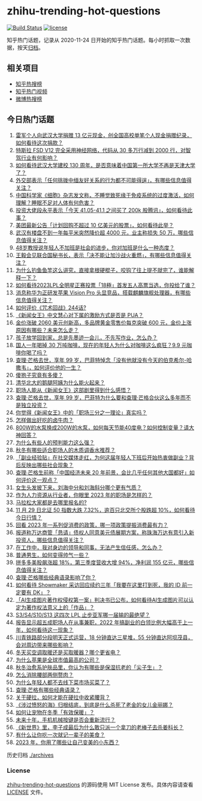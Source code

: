 # zhihu-trending-hot-questions

[![Build Status](https://github.com/justjavac/zhihu-trending-hot-questions/workflows/ci/badge.svg?branch=master)](https://github.com/justjavac/zhihu-trending-hot-questions/actions)
[![license](https://img.shields.io/github/license/justjavac/zhihu-trending-hot-questions)](https://github.com/justjavac/zhihu-trending-hot-questions/blob/master/LICENSE)

知乎热门话题，记录从 2020-11-24
日开始的知乎热门话题。每小时抓取一次数据，按天[归档](./archives)。

## 相关项目

- [知乎热搜榜](https://github.com/justjavac/zhihu-trending-top-search)
- [知乎热门视频](https://github.com/justjavac/zhihu-trending-hot-video)
- [微博热搜榜](https://github.com/justjavac/weibo-trending-hot-search)

## 今日热门话题

<!-- BEGIN -->
<!-- 最后更新时间 Thu Nov 30 2023 03:01:28 GMT+0800 (China Standard Time) -->

1. [雷军个人向武汉大学捐赠 13 亿元现金，创全国高校单笔个人现金捐赠纪录，如何看待这次捐款？](https://www.zhihu.com/question/632414115)
1. [特斯拉 FSD V12 完全采用神经网络，代码从 30 多万行减到 2000 行，对智驾行业有何影响？](https://www.zhihu.com/question/632298208)
1. [如何看待武汉大学建校 130 周年，是否意味着中国第一所大学不再是天津大学了？](https://www.zhihu.com/question/632289944)
1. [外交部表示「任何挑拨中缅友好关系的行为都不可能得逞」，有哪些信息值得关注？](https://www.zhihu.com/question/632476513)
1. [中国科学家《细胞》杂志发文称，不睡觉致死缘于免疫系统的过度激活，如何理解？睡眠不足对人体有何危害？](https://www.zhihu.com/question/632495197)
1. [投资大佬段永平表示「今天 41.05-41.1 之间买了 200k 股腾讯」，如何看待此事？](https://www.zhihu.com/question/632457440)
1. [美团最新公告「计划回购不超过 10 亿美元的股票」，如何看待此举？](https://www.zhihu.com/question/632407645)
1. [武汉有楼盘不到一年每平米突然降价超 4000 元，业主称损失 50 万，哪些信息值得关注？](https://www.zhihu.com/question/632532833)
1. [48岁教授说年轻人不加班是社会的进步，你对加班是什么一种态度？](https://www.zhihu.com/question/632250477)
1. [王毅会见联合国秘书长，表示「决不能让加沙战火重燃」，有哪些信息值得关注？](https://www.zhihu.com/question/632433196)
1. [为什么钓鱼鱼竿这么讲究，直接拿根硬棍子，咬钩了往上提不就完了，谁能解释一下？](https://www.zhihu.com/question/423533446)
1. [如何看待2023LPL全明星正赛投票「18極」首发五人高票当选，你投给了谁？](https://www.zhihu.com/question/632409764)
1. [消息称华为正研发苹果 Vision Pro 头显竞品，搭载麒麟旗舰处理器，有哪些信息值得关注？](https://www.zhihu.com/question/632421927)
1. [如何评价《咒术回战》244话?](https://www.zhihu.com/question/632477506)
1. [《新闻女王》中文慧心对下属的激励方式是否是 PUA？](https://www.zhihu.com/question/630917077)
1. [金价涨破 2060 美元创新高，多品牌黄金零售价每克突破 600 元，金价上涨原因有哪些？未来怎么走？](https://www.zhihu.com/question/632415792)
1. [孩子放学回到家，总是先墨迹一会儿，不先写作业，怎么办？](https://www.zhihu.com/question/631429279)
1. [国人一年喝掉 30 万吨咖啡，现在的年轻人为什么对咖啡这么疯狂？9.9 元咖啡你喝了吗？](https://www.zhihu.com/question/632070791)
1. [查理·芒格去世，享年 99 岁，巴菲特悼念「没有他就没有今天的伯克希尔-哈撒韦」，如何评价他的一生？](https://www.zhihu.com/question/632385991)
1. [傻狍子究竟有多傻？](https://www.zhihu.com/question/22329796)
1. [清华北大的鹅腿阿姨为什么能火起来？](https://www.zhihu.com/question/631983014)
1. [职场人能从《新闻女王》这部剧里得到什么感悟？](https://www.zhihu.com/question/631669172)
1. [查理·芒格去世，享年 99 岁，巴菲特为什么要和查理·芒格合伙这么多年而不是独立投资？](https://www.zhihu.com/question/632406602)
1. [你觉得《新闻女王》中的「职场三分之一理论」真实吗？](https://www.zhihu.com/question/631659213)
1. [怎样做出好吃的卤牛肉？](https://www.zhihu.com/question/32165418)
1. [800W的水泵换成200W的水泵，如何每天节能40度电？如何控制变量？请大神回答？](https://www.zhihu.com/question/631652642)
1. [为什么有些人的预判能力这么强？](https://www.zhihu.com/question/631815884)
1. [秋冬有哪些适合职场人的木质调香水推荐？](https://www.zhihu.com/question/622957416)
1. [「副业经验贴」在社交媒体走红，为何这届年轻人下班后开始热衷做副业？背后反映出哪些社会现象？](https://www.zhihu.com/question/632431364)
1. [查理∙芒格生前称「中国经济未来 20 年前景，会比几乎任何其他大国都好」如何评价这一观点？](https://www.zhihu.com/question/632406653)
1. [女生头发披下来，刘海中分和刘海斜分哪个更有气质？](https://www.zhihu.com/question/630840519)
1. [作为人力资源从行业者，你眼里 2023 年的职场是怎样的？](https://www.zhihu.com/question/630269726)
1. [马拉松大家都是去哪里报名的?](https://www.zhihu.com/question/630515900)
1. [11 月 29 日北证 50 指数大跌 7.32%，逾百只北交所个股跌超 10%，如何看待今日行情？](https://www.zhihu.com/question/632415691)
1. [回看 2023 年一系列促消费的政策，哪一项政策提振消费最有力？](https://www.zhihu.com/question/630156470)
1. [报道称万达商管「恳请」债权人同意美元债展期方案，称珠海万达有意引入新投资人，哪些信息值得关注？](https://www.zhihu.com/question/632306180)
1. [在工作中，我对身边的领导和同事，无法产生信任感，怎么办？](https://www.zhihu.com/question/631087703)
1. [普通男生，如何变得帅气一些？](https://www.zhihu.com/question/630680556)
1. [拼多多美股飙涨超 18%，第三季度营收大增 94%，净利润 155 亿元，哪些信息值得关注？](https://www.zhihu.com/question/632407656)
1. [查理·芒格哪些经典语录影响了你？](https://www.zhihu.com/question/632420151)
1. [如何看待 Showmaker 采访回应续约三年「我要在这里打到死，我的 ID 前一定要有 DK」？](https://www.zhihu.com/question/632068852)
1. [「AI生成图片著作权侵权第一案」判决书已公布，如何看待AI生成图片可以认定为著作权法意义上的「作品」？](https://www.zhihu.com/question/632425052)
1. [S3/S4/S10/S13 这四次 LPL 止步亚军哪一届输的最绝望？](https://www.zhihu.com/question/630844530)
1. [报告显示超五成职场人在从事兼职，2022 年搞副业的白领比例大幅高于上一年，如何看待这一现象？](https://www.zhihu.com/question/632247727)
1. [川青铁路部分段明天正式运营，18 分钟直达三星堆，55 分钟直达阿坝茂县，会对周边带来哪些影响？](https://www.zhihu.com/question/632073310)
1. [冬天买空调取暖还是买取暖器？哪个更省电？](https://www.zhihu.com/question/573005192)
1. [为什么苹果是全球市值最高的公司？](https://www.zhihu.com/question/364535003)
1. [秋冬治愈系护肤品里，你认为有哪些是保湿抗老的「尖子生」？](https://www.zhihu.com/question/630322830)
1. [怎么消除腰部两侧赘肉？](https://www.zhihu.com/question/308268783)
1. [为什么年轻人都不去线下菜市场买菜了？](https://www.zhihu.com/question/624700745)
1. [查理·芒格有哪些经典语录？](https://www.zhihu.com/question/632412459)
1. [关于硬拉，如何才能在硬拉中收紧腰背？](https://www.zhihu.com/question/632025621)
1. [《涉过愤怒的海》归根结底，到底是什么杀死了老金的女儿金丽娜？](https://www.zhihu.com/question/632083368)
1. [如何让宠物在冬季「有效保暖」？](https://www.zhihu.com/question/630017017)
1. [未来十年，手机机械按键是否会重新流行？](https://www.zhihu.com/question/631707985)
1. [《新世界》里，李子成最后为什么敢只派一个拿刀的老棒子去杀姜科长？](https://www.zhihu.com/question/438942876)
1. [有什么让你吃一次就记一辈子的美食？](https://www.zhihu.com/question/442763529)
1. [2023 年，你用了哪些让自己变美的小东西？](https://www.zhihu.com/question/631284241)

<!-- END -->

历史归档 [./archives](./archives)

### License

[zhihu-trending-hot-questions](https://github.com/justjavac/zhihu-trending-hot-questions)
的源码使用 MIT License 发布。具体内容请查看 [LICENSE](./LICENSE) 文件。
